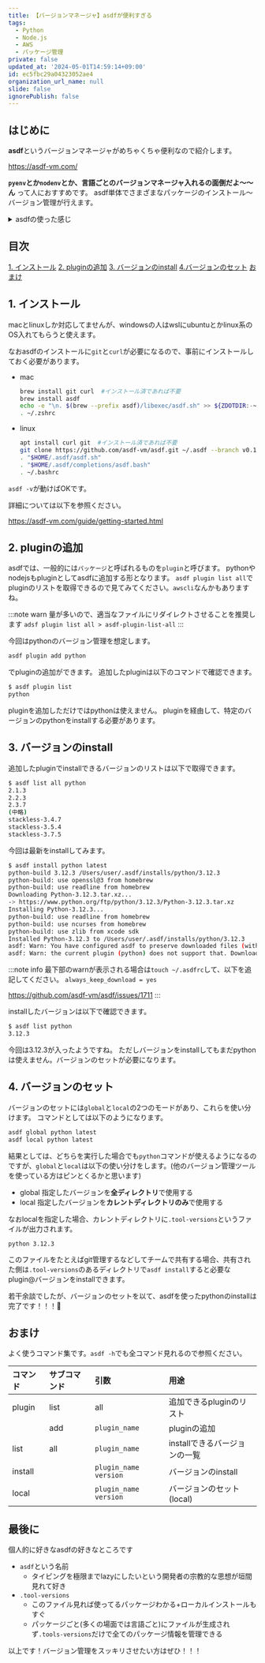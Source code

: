 ```yaml
---
title: 【バージョンマネージャ】asdfが便利すぎる
tags:
  - Python
  - Node.js
  - AWS
  - パッケージ管理
private: false
updated_at: '2024-05-01T14:59:14+09:00'
id: ec5fbc29a04323052ae4
organization_url_name: null
slide: false
ignorePublish: false
---
```

## はじめに
**asdf**というバージョンマネージャがめちゃくちゃ便利なので紹介します。

https://asdf-vm.com/

**`pyenv`とか`nodenv`とか、言語ごとのバージョンマネージャ入れるの面倒だよ〜〜ん**
って人におすすめです。
asdf単体でさまざまなパッケージのインストール〜バージョン管理が行えます。

<details>
<summary>asdfの使った感じ</summary>

```sh
$ asdf plugin add python
$ asdf install python latest
$ asdf local python latest
$ python -V
Python 3.12.3

$ asdf install python 3.9.9
$ asdf local python 3.9.9
$ python -V
Python 3.9.9

$ asdf list python
3.12.3
*3.9.9
```
</details>

## 目次
[1. インストール](#1-インストール)
[2. pluginの追加](#2-pluginの追加)
[3. バージョンのinstall](#3-バージョンのinstall)
[4.バージョンのセット](#4-バージョンのセット)
[おまけ](#おまけ)

## 1. インストール
macとlinuxしか対応してませんが、windowsの人はwslにubuntuとかlinux系のOS入れてもらうと使えます。

なおasdfのインストールに`git`と`curl`が必要になるので、事前にインストールしておく必要があります。

- mac
  ```sh
  brew install git curl  #インストール済であれば不要
  brew install asdf
  echo -e "\n. $(brew --prefix asdf)/libexec/asdf.sh" >> ${ZDOTDIR:-~}/.zshrc
  . ~/.zshrc
  ```
- linux
  ```sh
  apt install curl git  #インストール済であれば不要
  git clone https://github.com/asdf-vm/asdf.git ~/.asdf --branch v0.14.0
  . "$HOME/.asdf/asdf.sh"
  . "$HOME/.asdf/completions/asdf.bash"
  . ~/.bashrc
  ```

`asdf -v`が動けばOKです。

詳細については以下を参照ください。

https://asdf-vm.com/guide/getting-started.html

## 2. pluginの追加
asdfでは、一般的には`パッケージ`と呼ばれるものを`plugin`と呼びます。
pythonやnodejsもpluginとしてasdfに追加する形となります。
`asdf plugin list all`でpluginのリストを取得できるので見てみてください。`awscli`なんかもありますね。

:::note warn
量が多いので、適当なファイルにリダイレクトさせることを推奨します
`adsf plugin list all > asdf-plugin-list-all`
:::

今回はpythonのバージョン管理を想定します。

```sh
asdf plugin add python
```

でpluginの追加ができます。
追加したpluginは以下のコマンドで確認できます。

```sh
$ asdf plugin list
python
```

pluginを追加しただけではpythonは使えません。
pluginを経由して、特定のバージョンのpythonをinstallする必要があります。

## 3. バージョンのinstall
追加したpluginでinstallできるバージョンのリストは以下で取得できます。

```sh
$ asdf list all python
2.1.3
2.2.3
2.3.7
(中略)
stackless-3.4.7
stackless-3.5.4
stackless-3.7.5
```

今回は最新をinstallしてみます。

```sh
$ asdf install python latest
python-build 3.12.3 /Users/user/.asdf/installs/python/3.12.3
python-build: use openssl@3 from homebrew
python-build: use readline from homebrew
Downloading Python-3.12.3.tar.xz...
-> https://www.python.org/ftp/python/3.12.3/Python-3.12.3.tar.xz
Installing Python-3.12.3...
python-build: use readline from homebrew
python-build: use ncurses from homebrew
python-build: use zlib from xcode sdk
Installed Python-3.12.3 to /Users/user/.asdf/installs/python/3.12.3
asdf: Warn: You have configured asdf to preserve downloaded files (with always_keep_download=yes or --keep-download). But
asdf: Warn: the current plugin (python) does not support that. Downloaded files will not be preserved.
```

:::note info
最下部のwarnが表示される場合は`touch ~/.asdfrc`して、以下を追記してください。
`always_keep_download = yes`

https://github.com/asdf-vm/asdf/issues/1711
:::

installしたバージョンは以下で確認できます。
```sh
$ asdf list python
3.12.3
```

今回は3.12.3が入ったようですね。
ただしバージョンをinstallしてもまだpythonは使えません。バージョンのセットが必要になります。

## 4. バージョンのセット
バージョンのセットには`global`と`local`の2つのモードがあり、これらを使い分けます。
コマンドとしては以下のようになります。

```sh
asdf global python latest
asdf local python latest
```

結果としては、どちらを実行した場合でも`python`コマンドが使えるようになるのですが、`global`と`local`は以下の使い分けをします。(他のバージョン管理ツールを使っている方はピンとくるかと思います)

- global
  指定したバージョンを**全ディレクトリ**で使用する
- local
  指定したバージョンを**カレントディレクトリのみ**で使用する

なおlocalを指定した場合、カレントディレクトリに`.tool-versions`というファイルが出力されます。

```./.tool-versions
python 3.12.3
```

このファイルをたとえばgit管理するなどしてチームで共有する場合、共有された側は`.tool-versions`のあるディレクトリで`asdf install`すると必要なplugin@バージョンをinstallできます。

若干余談でしたが、バージョンのセットを以て、asdfを使ったpythonのinstallは完了です！！！:tada:

## おまけ
よく使うコマンド集です。`asdf -h`でも全コマンド見れるので参照ください。

|コマンド|サブコマンド|引数|用途|
|:--|:--|:--|:--|
|plugin|list|all|追加できるpluginのリスト|
||add|`plugin_name`|pluginの追加|
|list|all|`plugin_name`|installできるバージョンの一覧|
|install||`plugin_name` `version`|バージョンのinstall|
|local||`plugin_name` `version`|バージョンのセット(local)|


## 最後に
個人的に好きなasdfの好きなところです

- `asdf`という名前
  - タイピングを極限までlazyにしたいという開発者の宗教的な思想が垣間見れて好き
- `.tool-versions`
  - このファイル見れば使ってるパッケージわかる+ローカルインストールもすぐ
  - パッケージごと(多くの場面では言語ごと)にファイルが生成されず`.tools-versions`だけで全てのパッケージ情報を管理できる

以上です！バージョン管理をスッキリさせたい方はぜひ！！！
